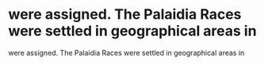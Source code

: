 # were assigned. The Palaidia Races were settled in geographical areas in

were assigned. The Palaidia Races were settled in geographical areas in